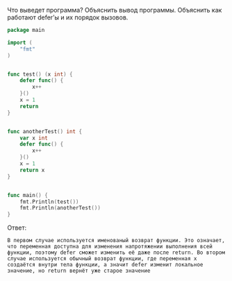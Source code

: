Что выведет программа? Объяснить вывод программы. Объяснить как работают defer’ы и их порядок вызовов.

```go
package main

import (
	"fmt"
)


func test() (x int) {
	defer func() {
		x++
	}()
	x = 1
	return
}


func anotherTest() int {
	var x int
	defer func() {
		x++
	}()
	x = 1
	return x
}


func main() {
	fmt.Println(test())
	fmt.Println(anotherTest())
}
```

Ответ:
```
В первом случае используется именованый возврат функции. Это означает, что переменная доступна для изменения напротяжении выполнения всей функции, поэтому defer сможет изменить её даже после return. Во втором случае используется обычный возврат функции, где переменная x создаётся внутри тела функции, а значит defer изменит локальное значение, но return вернёт уже старое значение

```
